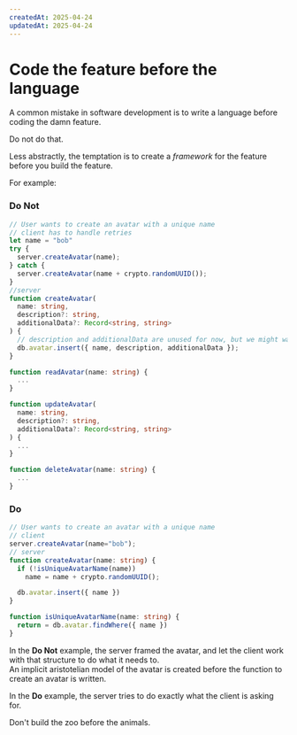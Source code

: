 ```yaml
---
createdAt: 2025-04-24
updatedAt: 2025-04-24
---
```


# Code the feature before the language

A common mistake in software development is to write a language before coding the damn feature.

Do not do that.

Less abstractly, the temptation is to create a _framework_ for the feature before you build the feature.

For example:

### Do Not

```ts
// User wants to create an avatar with a unique name
// client has to handle retries
let name = "bob"
try {
  server.createAvatar(name);
} catch {
  server.createAvatar(name + crypto.randomUUID());
}
//server
function createAvatar(
  name: string,
  description?: string,
  additionalData?: Record<string, string>
) {
  // description and additionalData are unused for now, but we might want them later
  db.avatar.insert({ name, description, additionalData });
}

function readAvatar(name: string) {
  ...
}

function updateAvatar(
  name: string,
  description?: string,
  additionalData?: Record<string, string>
) {
  ...
}

function deleteAvatar(name: string) {
  ...
}
```

### Do

```ts
// User wants to create an avatar with a unique name
// client
server.createAvatar(name="bob");
// server
function createAvatar(name: string) {
  if (!isUniqueAvatarName(name))
    name = name + crypto.randomUUID();

  db.avatar.insert({ name })
}

function isUniqueAvatarName(name: string) {
  return = db.avatar.findWhere({ name })
}
```

In the **Do Not** example, the server framed the avatar, and let the client work with that structure to do what it needs to.  
An implicit aristotelian model of the avatar is created before the function to create an avatar is written.

In the **Do** example, the server tries to do exactly what the client is asking for.

Don't build the zoo before the animals.
